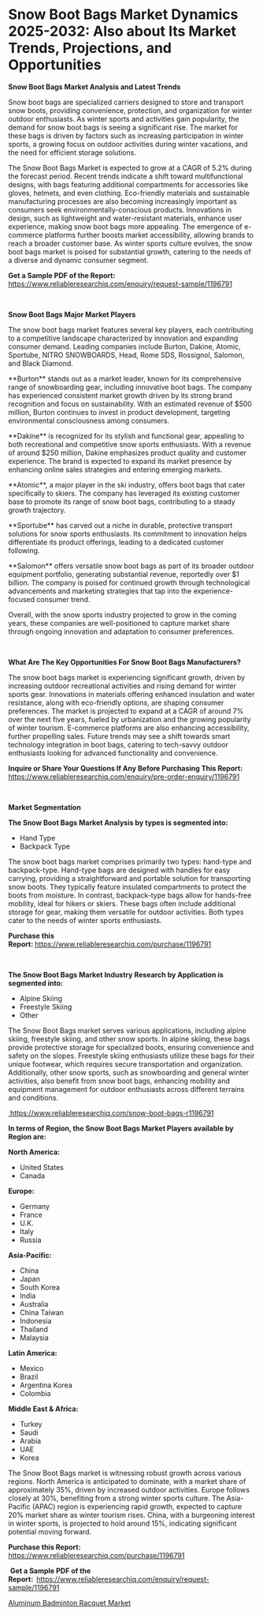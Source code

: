 <p><h1>Snow Boot Bags Market Dynamics 2025-2032: Also about Its Market Trends, Projections, and Opportunities</h1></p><p><strong>Snow Boot Bags Market Analysis and Latest Trends</strong></p>
<p><p>Snow boot bags are specialized carriers designed to store and transport snow boots, providing convenience, protection, and organization for winter outdoor enthusiasts. As winter sports and activities gain popularity, the demand for snow boot bags is seeing a significant rise. The market for these bags is driven by factors such as increasing participation in winter sports, a growing focus on outdoor activities during winter vacations, and the need for efficient storage solutions.</p><p>The Snow Boot Bags Market is expected to grow at a CAGR of 5.2% during the forecast period. Recent trends indicate a shift toward multifunctional designs, with bags featuring additional compartments for accessories like gloves, helmets, and even clothing. Eco-friendly materials and sustainable manufacturing processes are also becoming increasingly important as consumers seek environmentally-conscious products. Innovations in design, such as lightweight and water-resistant materials, enhance user experience, making snow boot bags more appealing. The emergence of e-commerce platforms further boosts market accessibility, allowing brands to reach a broader customer base. As winter sports culture evolves, the snow boot bags market is poised for substantial growth, catering to the needs of a diverse and dynamic consumer segment.</p></p>
<p><strong>Get a Sample PDF of the Report:&nbsp;</strong> <a href="https://www.reliableresearchiq.com/enquiry/request-sample/1196791?utm_campaign=2173&utm_medium=2&utm_source=Github&utm_content=ia&utm_term=15022025&utm_id=snow-boot-bags">https://www.reliableresearchiq.com/enquiry/request-sample/1196791</a></p>
<p>&nbsp;</p>
<p><strong>Snow Boot Bags Major Market Players</strong></p>
<p><p>The snow boot bags market features several key players, each contributing to a competitive landscape characterized by innovation and expanding consumer demand. Leading companies include Burton, Dakine, Atomic, Sportube, NITRO SNOWBOARDS, Head, Rome SDS, Rossignol, Salomon, and Black Diamond.</p><p>**Burton** stands out as a market leader, known for its comprehensive range of snowboarding gear, including innovative boot bags. The company has experienced consistent market growth driven by its strong brand recognition and focus on sustainability. With an estimated revenue of $500 million, Burton continues to invest in product development, targeting environmental consciousness among consumers.</p><p>**Dakine** is recognized for its stylish and functional gear, appealing to both recreational and competitive snow sports enthusiasts. With a revenue of around $250 million, Dakine emphasizes product quality and customer experience. The brand is expected to expand its market presence by enhancing online sales strategies and entering emerging markets.</p><p>**Atomic**, a major player in the ski industry, offers boot bags that cater specifically to skiers. The company has leveraged its existing customer base to promote its range of snow boot bags, contributing to a steady growth trajectory. </p><p>**Sportube** has carved out a niche in durable, protective transport solutions for snow sports enthusiasts. Its commitment to innovation helps differentiate its product offerings, leading to a dedicated customer following.</p><p>**Salomon** offers versatile snow boot bags as part of its broader outdoor equipment portfolio, generating substantial revenue, reportedly over $1 billion. The company is poised for continued growth through technological advancements and marketing strategies that tap into the experience-focused consumer trend.</p><p>Overall, with the snow sports industry projected to grow in the coming years, these companies are well-positioned to capture market share through ongoing innovation and adaptation to consumer preferences.</p></p>
<p>&nbsp;</p>
<p><strong>What Are The Key Opportunities For Snow Boot Bags Manufacturers?</strong></p>
<p><p>The snow boot bags market is experiencing significant growth, driven by increasing outdoor recreational activities and rising demand for winter sports gear. Innovations in materials offering enhanced insulation and water resistance, along with eco-friendly options, are shaping consumer preferences. The market is projected to expand at a CAGR of around 7% over the next five years, fueled by urbanization and the growing popularity of winter tourism. E-commerce platforms are also enhancing accessibility, further propelling sales. Future trends may see a shift towards smart technology integration in boot bags, catering to tech-savvy outdoor enthusiasts looking for advanced functionality and convenience.</p></p>
<p><strong>Inquire or Share Your Questions If Any Before Purchasing This Report:</strong> <a href="https://www.reliableresearchiq.com/enquiry/pre-order-enquiry/1196791?utm_campaign=2173&utm_medium=2&utm_source=Github&utm_content=ia&utm_term=15022025&utm_id=snow-boot-bags">https://www.reliableresearchiq.com/enquiry/pre-order-enquiry/1196791</a></p>
<p>&nbsp;</p>
<p><strong>Market Segmentation</strong></p>
<p><strong>The Snow Boot Bags Market Analysis by types is segmented into:</strong></p>
<p><ul><li>Hand Type</li><li>Backpack Type</li></ul></p>
<p><p>The snow boot bags market comprises primarily two types: hand-type and backpack-type. Hand-type bags are designed with handles for easy carrying, providing a straightforward and portable solution for transporting snow boots. They typically feature insulated compartments to protect the boots from moisture. In contrast, backpack-type bags allow for hands-free mobility, ideal for hikers or skiers. These bags often include additional storage for gear, making them versatile for outdoor activities. Both types cater to the needs of winter sports enthusiasts.</p></p>
<p><strong>Purchase this Report:&nbsp;</strong><a href="https://www.reliableresearchiq.com/purchase/1196791?utm_campaign=2173&utm_medium=2&utm_source=Github&utm_content=ia&utm_term=15022025&utm_id=snow-boot-bags">https://www.reliableresearchiq.com/purchase/1196791</a></p>
<p>&nbsp;</p>
<p><strong>The Snow Boot Bags Market Industry Research by Application is segmented into:</strong></p>
<p><ul><li>Alpine Skiing</li><li>Freestyle Skiing</li><li>Other</li></ul></p>
<p><p>The Snow Boot Bags market serves various applications, including alpine skiing, freestyle skiing, and other snow sports. In alpine skiing, these bags provide protective storage for specialized boots, ensuring convenience and safety on the slopes. Freestyle skiing enthusiasts utilize these bags for their unique footwear, which requires secure transportation and organization. Additionally, other snow sports, such as snowboarding and general winter activities, also benefit from snow boot bags, enhancing mobility and equipment management for outdoor enthusiasts across different terrains and conditions.</p></p>
<p><a href="https://www.reliableresearchiq.com/snow-boot-bags-r1196791?utm_campaign=2173&utm_medium=2&utm_source=Github&utm_content=ia&utm_term=15022025&utm_id=snow-boot-bags">&nbsp;https://www.reliableresearchiq.com/snow-boot-bags-r1196791</a></p>
<p><strong>In terms of Region, the Snow Boot Bags Market Players available by Region are:</strong></p>
<p>
    <p> <strong> North America: </strong>
        <ul>
            <li>United States</li>
            <li>Canada</li>
        </ul>
        </p> 
    <p> <strong> Europe: </strong>
        <ul>
            <li>Germany</li>
            <li>France</li>
            <li>U.K.</li>
            <li>Italy</li>
            <li>Russia</li>
        </ul>
        </p> 
    <p> <strong> Asia-Pacific: </strong>
        <ul>
            <li>China</li>
            <li>Japan</li>
            <li>South Korea</li>
            <li>India</li>
            <li>Australia</li>
            <li>China Taiwan</li>
            <li>Indonesia</li>
            <li>Thailand</li>
            <li>Malaysia</li>
        </ul>
        </p> 
    <p> <strong> Latin America: </strong>
        <ul>
            <li>Mexico</li>
            <li>Brazil</li>
            <li>Argentina Korea</li>
            <li>Colombia</li>
        </ul>
        </p> 
    <p> <strong> Middle East & Africa: </strong>
        <ul>
            <li>Turkey</li>
            <li>Saudi</li>
            <li>Arabia</li>
            <li>UAE</li>
            <li>Korea</li>
        </ul>
    </p>
    </p>
<p><p>The Snow Boot Bags market is witnessing robust growth across various regions. North America is anticipated to dominate, with a market share of approximately 35%, driven by increased outdoor activities. Europe follows closely at 30%, benefiting from a strong winter sports culture. The Asia-Pacific (APAC) region is experiencing rapid growth, expected to capture 20% market share as winter tourism rises. China, with a burgeoning interest in winter sports, is projected to hold around 15%, indicating significant potential moving forward.</p></p>
<p><strong>Purchase this Report: </strong><a href="https://www.reliableresearchiq.com/purchase/1196791?utm_campaign=2173&utm_medium=2&utm_source=Github&utm_content=ia&utm_term=15022025&utm_id=snow-boot-bags">https://www.reliableresearchiq.com/purchase/1196791</a></p>
<p>&nbsp;<strong>Get a Sample PDF of the Report:&nbsp;&nbsp;</strong><a href="https://www.reliableresearchiq.com/enquiry/request-sample/1196791?utm_campaign=2173&utm_medium=2&utm_source=Github&utm_content=ia&utm_term=15022025&utm_id=snow-boot-bags">https://www.reliableresearchiq.com/enquiry/request-sample/1196791</a></p>
<p><strong></strong></p>
<p><p><a href="https://github.com/seanmcma708/Market-Research-Report-List-1/blob/main/aluminum-badminton-racquet-market.md?utm_campaign=2173&utm_medium=2&utm_source=Github&utm_content=ia&utm_term=15022025&utm_id=snow-boot-bags">Aluminum Badminton Racquet Market</a></p></p>